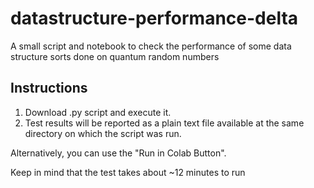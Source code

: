 # datastructure-performance-delta
A small script and notebook to check the performance of some data structure sorts done on quantum random numbers

## Instructions

1. Download .py script and execute it.
2. Test results will be reported as a plain text file available at the same directory on which the script was run.

Alternatively, you can use the "Run in Colab Button".

Keep in mind that the test takes about ~12 minutes to run
